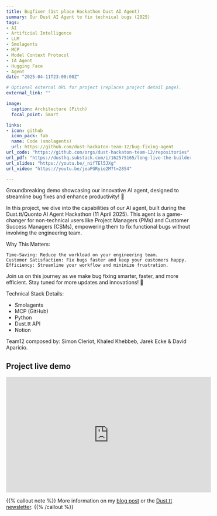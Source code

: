 ```yaml
---
title: Bugfixer (1st place Hackathon Dust AI Agent)
summary: Our Dust AI Agent to fix technical bugs (2025)
tags:
- AI
- Artificial Intelligence
- LLM
- Smolagents
- MCP
- Model Context Protocol
- IA Agent
- Hugging Face
- Agent
date: "2025-04-11T23:00:00Z"

# Optional external URL for project (replaces project detail page).
external_link: ""

image:
  caption: Architecture (Pitch)
  focal_point: Smart

links:
- icon: github
  icon_pack: fab
  name: Code (smolagents)
  url: https://github.com/dust-hackaton-team-12/bug-fixing-agent
url_code: "https://github.com/orgs/dust-hackaton-team-12/repositories"
url_pdf: "https://dusthq.substack.com/i/162575165/long-live-the-builders-ai-agents-hackathon-winners"
url_slides: "https://youtu.be/_nifTEl5JXg"
url_video: "https://youtu.be/jeaFGRyie2M?t=2854"

---
```


Groundbreaking demo showcasing our innovative AI agent, designed to streamline bug fixes and enhance productivity! 🚀

In this project, we dive into the capabilities of our AI agent, built during the Dust.tt/Quonto AI Agent Hackathon (11 April 2025). This agent is a game-changer for non-technical users like Project Managers (PMs) and Customer Success Managers (CSMs), empowering them to fix functional bugs without involving the engineering team.

Why This Matters:

    Time-Saving: Reduce the workload on your engineering team.
    Customer Satisfaction: Fix bugs faster and keep your customers happy.
    Efficiency: Streamline your workflow and minimize frustration.

Join us on this journey as we make bug fixing smarter, faster, and more efficient. Stay tuned for more updates and innovations! 🌟

Technical Stack Details:
* Smolagents
* MCP (GitHub)
* Python
* Dust.tt API
* Notion

Team12 composed by: Simon Cleriot, Khaled Khebbeb, Jarek Ecke & David Aparicio.

## Project live demo

<iframe width="560" height="315" src="https://www.youtube-nocookie.com/embed/_nifTEl5JXg" title="YouTube video player" frameborder="0" allow="accelerometer; autoplay; clipboard-write; encrypted-media; gyroscope; picture-in-picture" allowfullscreen></iframe>

{{% callout note %}}
More information on my [blog post](/post/dust_hackathon2025/) or the [Dust.tt newsletter](https://dusthq.substack.com/i/162575165/long-live-the-builders-ai-agents-hackathon-winners).
{{% /callout %}}